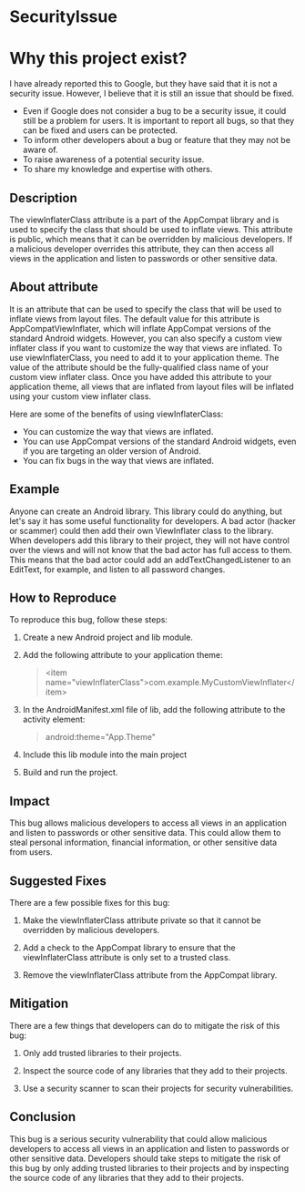 # SecurityIssue

# Why this project exist? 
I have already reported this to Google, but they have said that it is not a security issue. However, I believe that it is still an issue that should be fixed.

* Even if Google does not consider a bug to be a security issue, it could still be a problem for users. It is important to report all bugs, so that they can be fixed and users can be protected.
* To inform other developers about a bug or feature that they may not be aware of.
* To raise awareness of a potential security issue.
* To share my knowledge and expertise with others.

## Description

The viewInflaterClass attribute is a part of the AppCompat library and
is used to specify the class that should be used to inflate views. This
attribute is public, which means that it can be overridden by malicious
developers. If a malicious developer overrides this attribute, they can
then access all views in the application and listen to passwords or
other sensitive data.

## About attribute

It is an attribute that can be used to specify the class that will be used to inflate views from layout files. The default value for this attribute is AppCompatViewInflater, which will inflate AppCompat versions of the standard Android widgets. However, you can also specify a custom view inflater class if you want to customize the way that views are inflated. To use viewInflaterClass, you need to add it to your application theme. The value of the attribute should be the fully-qualified class name of your custom view inflater class. Once you have added this attribute to your application theme, all views that are inflated from layout files will be inflated using your custom view inflater class. 

Here are some of the benefits of using viewInflaterClass:
* You can customize the way that views are inflated.
* You can use AppCompat versions of the standard Android widgets, even if you are targeting an older version of Android.
* You can fix bugs in the way that views are inflated.


## Example
Anyone can create an Android library. This library could do anything, but let's say it has some useful functionality for developers. A bad actor (hacker or scammer) could then add their own ViewInflater class to the library. When developers add this library to their project, they will not have control over the views and will not know that the bad actor has full access to them. This means that the bad actor could add an addTextChangedListener to an EditText, for example, and listen to all password changes.

## How to Reproduce

To reproduce this bug, follow these steps:

1.  Create a new Android project and lib module.

2.  Add the following attribute to your application theme:
    > \<item name="viewInflaterClass"\>com.example.MyCustomViewInflater\</item\>
3. In the AndroidManifest.xml file of lib, add the following attribute to the activity element:
    > android:theme="App.Theme" 
4. Include this lib module into the main project
5. Build and run the project.

## Impact

This bug allows malicious developers to access all views in an
application and listen to passwords or other sensitive data. This could
allow them to steal personal information, financial information, or
other sensitive data from users.

## Suggested Fixes

There are a few possible fixes for this bug:

1.  Make the viewInflaterClass attribute private so that it cannot be overridden by malicious developers.

2.  Add a check to the AppCompat library to ensure that the viewInflaterClass attribute is only set to a trusted class.

3.  Remove the viewInflaterClass attribute from the AppCompat library.

## Mitigation

There are a few things that developers can do to mitigate the risk of
this bug:

1.  Only add trusted libraries to their projects.

2.  Inspect the source code of any libraries that they add to their projects.

3.  Use a security scanner to scan their projects for security vulnerabilities.

## Conclusion

This bug is a serious security vulnerability that could allow malicious
developers to access all views in an application and listen to passwords
or other sensitive data. Developers should take steps to mitigate the
risk of this bug by only adding trusted libraries to their projects and
by inspecting the source code of any libraries that they add to their
projects.
